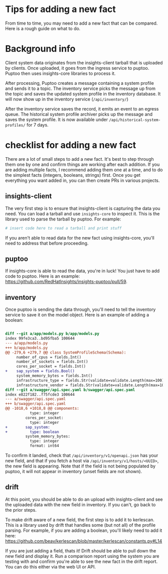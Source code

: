 # Tips for adding a new fact

From time to time, you may need to add a new fact that can be compared. Here is
a rough guide on what to do.

# Background info

Client system data originates from the insights-client tarball that is uploaded
by clients. Once uploaded, it goes from the ingress service to puptoo. Puptoo
then uses insights-core libraries to process it.

After processing, Puptoo creates a message containing a system profile and
sends it to a topic. The inventory service picks the message up from the topic
and saves the updated system profile in the inventory database. It will now
show up in the inventory service (`/api/inventory/`)

After the inventory service saves the record, it emits an event to an egress
queue. The historical system profile archiver picks up the message and saves
the system profile. It is now available under
`/api/historical-system-profiles/` for 7 days.

# checklist for adding a new fact

There are a lot of small steps to add a new fact. It's best to step through
them one by one and confirm things are working after each addition. If you are
adding multiple facts, I recommend adding them one at a time, and to do the
simplest facts (integers, booleans, strings) first. Once you get everything you
want added in, you can then create PRs in various projects.

## insights-client

The very first step is to ensure that insights-client is capturing the data you
need. You can load a tarball and use `insights-core` to inspect it. This is the
library used to parse the tarball by puptoo. For example:

```python
# insert code here to read a tarball and print stuff
```

If you aren't able to read data for the new fact using insights-core, you'll
need to address that before proceeding.

## puptoo

If insights-core is able to read the data, you're in luck! You just have to add
code to puptoo. Here is an example:
https://github.com/RedHatInsights/insights-puptoo/pull/59.

## inventory

Once puptoo is sending the data through, you'll need to tell the inventory
service to save it on the model object. Here is an example of adding a boolean:

```diff

diff --git a/app/models.py b/app/models.py
index 99fe3ca3..bd95fba5 100644
--- a/app/models.py
+++ b/app/models.py
@@ -279,6 +279,7 @@ class SystemProfileSchema(Schema):
     number_of_cpus = fields.Int()
     number_of_sockets = fields.Int()
     cores_per_socket = fields.Int()
+    sap_system = fields.Bool()
     system_memory_bytes = fields.Int()
     infrastructure_type = fields.Str(validate=validate.Length(max=100))
     infrastructure_vendor = fields.Str(validate=validate.Length(max=100))
diff --git a/swagger/api.spec.yaml b/swagger/api.spec.yaml
index e822f182..f75fcde3 100644
--- a/swagger/api.spec.yaml
+++ b/swagger/api.spec.yaml
@@ -1018,6 +1018,8 @@ components:
           type: integer
         cores_per_socket:
           type: integer
+        sap_system:
+          type: boolean
         system_memory_bytes:
           type: integer
           format: int64
```

To confirm it landed, check that `/api/inventory/v1/openapi.json` has your new
field, and that if you fetch a host via `/api/inventory/v1/hosts/<UUID>`, the
new field is appearing. Note that if the field is not being populated by
puptoo, it will not appear in inventory (unset fields are not shown).

## drift

At this point, you should be able to do an upload with insights-client and see
the uploaded data with the new field in inventory. If you can't, go back to the
prior steps.

To make drift aware of a new field, the first step is to add it to kerlescan.
This is a library used by drift that handles some (but not all) of the profile
parsing. For example, if you are adding a boolean, you'll likely need to add it
here:  https://github.com/beav/kerlescan/blob/master/kerlescan/constants.py#L14

If you are just adding a field, thats it! Drift should be able to pull down the
new field and display it. Run a comparison report using the system you are
testing with and confirm you're able to see the new fact in the drift report.
You can do this either via the web UI or API.
